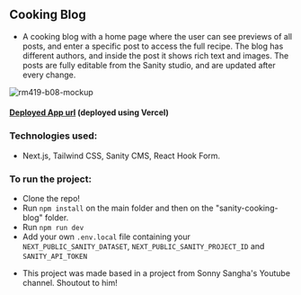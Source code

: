 ## Cooking Blog
- A cooking blog with a home page where the user can see previews of all posts, and enter a specific post to access the full recipe. The blog has different authors, and inside the post it shows rich text and images. The posts are fully editable from the Sanity studio, and are updated after every change.

![rm419-b08-mockup](https://user-images.githubusercontent.com/105162659/205034522-04fe28ac-b375-4cfc-a147-2354edeeb9fd.jpg)

#### [Deployed App url](https://google-clone-leobh76.vercel.app/) (deployed using Vercel)

### Technologies used:
- Next.js, Tailwind CSS, Sanity CMS, React Hook Form.

### To run the project:
- Clone the repo!
- Run ```npm install``` on the main folder and then on the "sanity-cooking-blog" folder.
- Run ```npm run dev```
- Add your own ```.env.local``` file containing your ```NEXT_PUBLIC_SANITY_DATASET```, ```NEXT_PUBLIC_SANITY_PROJECT_ID``` and ```SANITY_API_TOKEN```

* This project was made based in a project from Sonny Sangha's Youtube channel. Shoutout to him!
